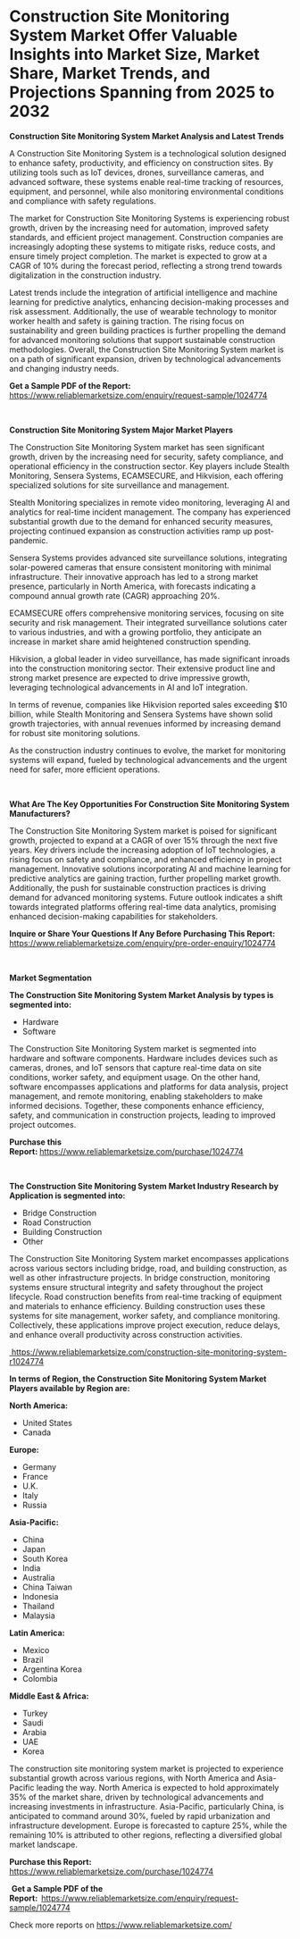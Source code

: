 <p><h1>Construction Site Monitoring System Market Offer Valuable Insights into Market Size, Market Share, Market Trends, and Projections Spanning from 2025 to 2032</h1></p><p><strong>Construction Site Monitoring System Market Analysis and Latest Trends</strong></p>
<p><p>A Construction Site Monitoring System is a technological solution designed to enhance safety, productivity, and efficiency on construction sites. By utilizing tools such as IoT devices, drones, surveillance cameras, and advanced software, these systems enable real-time tracking of resources, equipment, and personnel, while also monitoring environmental conditions and compliance with safety regulations. </p><p>The market for Construction Site Monitoring Systems is experiencing robust growth, driven by the increasing need for automation, improved safety standards, and efficient project management. Construction companies are increasingly adopting these systems to mitigate risks, reduce costs, and ensure timely project completion. The market is expected to grow at a CAGR of 10% during the forecast period, reflecting a strong trend towards digitalization in the construction industry. </p><p>Latest trends include the integration of artificial intelligence and machine learning for predictive analytics, enhancing decision-making processes and risk assessment. Additionally, the use of wearable technology to monitor worker health and safety is gaining traction. The rising focus on sustainability and green building practices is further propelling the demand for advanced monitoring solutions that support sustainable construction methodologies. Overall, the Construction Site Monitoring System market is on a path of significant expansion, driven by technological advancements and changing industry needs.</p></p>
<p><strong>Get a Sample PDF of the Report:&nbsp;</strong> <a href="https://www.reliablemarketsize.com/enquiry/request-sample/1024774?utm_campaign=2773&utm_medium=2&utm_source=Github&utm_content=ia&utm_term=06032025&utm_id=construction-site-monitoring-system">https://www.reliablemarketsize.com/enquiry/request-sample/1024774</a></p>
<p>&nbsp;</p>
<p><strong>Construction Site Monitoring System Major Market Players</strong></p>
<p><p>The Construction Site Monitoring System market has seen significant growth, driven by the increasing need for security, safety compliance, and operational efficiency in the construction sector. Key players include Stealth Monitoring, Sensera Systems, ECAMSECURE, and Hikvision, each offering specialized solutions for site surveillance and management.</p><p>Stealth Monitoring specializes in remote video monitoring, leveraging AI and analytics for real-time incident management. The company has experienced substantial growth due to the demand for enhanced security measures, projecting continued expansion as construction activities ramp up post-pandemic.</p><p>Sensera Systems provides advanced site surveillance solutions, integrating solar-powered cameras that ensure consistent monitoring with minimal infrastructure. Their innovative approach has led to a strong market presence, particularly in North America, with forecasts indicating a compound annual growth rate (CAGR) approaching 20%.</p><p>ECAMSECURE offers comprehensive monitoring services, focusing on site security and risk management. Their integrated surveillance solutions cater to various industries, and with a growing portfolio, they anticipate an increase in market share amid heightened construction spending.</p><p>Hikvision, a global leader in video surveillance, has made significant inroads into the construction monitoring sector. Their extensive product line and strong market presence are expected to drive impressive growth, leveraging technological advancements in AI and IoT integration.</p><p>In terms of revenue, companies like Hikvision reported sales exceeding $10 billion, while Stealth Monitoring and Sensera Systems have shown solid growth trajectories, with annual revenues informed by increasing demand for robust site monitoring solutions.</p><p>As the construction industry continues to evolve, the market for monitoring systems will expand, fueled by technological advancements and the urgent need for safer, more efficient operations.</p></p>
<p>&nbsp;</p>
<p><strong>What Are The Key Opportunities For Construction Site Monitoring System Manufacturers?</strong></p>
<p><p>The Construction Site Monitoring System market is poised for significant growth, projected to expand at a CAGR of over 15% through the next five years. Key drivers include the increasing adoption of IoT technologies, a rising focus on safety and compliance, and enhanced efficiency in project management. Innovative solutions incorporating AI and machine learning for predictive analytics are gaining traction, further propelling market growth. Additionally, the push for sustainable construction practices is driving demand for advanced monitoring systems. Future outlook indicates a shift towards integrated platforms offering real-time data analytics, promising enhanced decision-making capabilities for stakeholders.</p></p>
<p><strong>Inquire or Share Your Questions If Any Before Purchasing This Report:</strong> <a href="https://www.reliablemarketsize.com/enquiry/pre-order-enquiry/1024774?utm_campaign=2773&utm_medium=2&utm_source=Github&utm_content=ia&utm_term=06032025&utm_id=construction-site-monitoring-system">https://www.reliablemarketsize.com/enquiry/pre-order-enquiry/1024774</a></p>
<p>&nbsp;</p>
<p><strong>Market Segmentation</strong></p>
<p><strong>The Construction Site Monitoring System Market Analysis by types is segmented into:</strong></p>
<p><ul><li>Hardware</li><li>Software</li></ul></p>
<p><p>The Construction Site Monitoring System market is segmented into hardware and software components. Hardware includes devices such as cameras, drones, and IoT sensors that capture real-time data on site conditions, worker safety, and equipment usage. On the other hand, software encompasses applications and platforms for data analysis, project management, and remote monitoring, enabling stakeholders to make informed decisions. Together, these components enhance efficiency, safety, and communication in construction projects, leading to improved project outcomes.</p></p>
<p><strong>Purchase this Report:&nbsp;</strong><a href="https://www.reliablemarketsize.com/purchase/1024774?utm_campaign=2773&utm_medium=2&utm_source=Github&utm_content=ia&utm_term=06032025&utm_id=construction-site-monitoring-system">https://www.reliablemarketsize.com/purchase/1024774</a></p>
<p>&nbsp;</p>
<p><strong>The Construction Site Monitoring System Market Industry Research by Application is segmented into:</strong></p>
<p><ul><li>Bridge Construction</li><li>Road Construction</li><li>Building Construction</li><li>Other</li></ul></p>
<p><p>The Construction Site Monitoring System market encompasses applications across various sectors including bridge, road, and building construction, as well as other infrastructure projects. In bridge construction, monitoring systems ensure structural integrity and safety throughout the project lifecycle. Road construction benefits from real-time tracking of equipment and materials to enhance efficiency. Building construction uses these systems for site management, worker safety, and compliance monitoring. Collectively, these applications improve project execution, reduce delays, and enhance overall productivity across construction activities.</p></p>
<p><a href="https://www.reliablemarketsize.com/construction-site-monitoring-system-r1024774?utm_campaign=2773&utm_medium=2&utm_source=Github&utm_content=ia&utm_term=06032025&utm_id=construction-site-monitoring-system">&nbsp;https://www.reliablemarketsize.com/construction-site-monitoring-system-r1024774</a></p>
<p><strong>In terms of Region, the Construction Site Monitoring System Market Players available by Region are:</strong></p>
<p>
    <p> <strong> North America: </strong>
        <ul>
            <li>United States</li>
            <li>Canada</li>
        </ul>
        </p> 
    <p> <strong> Europe: </strong>
        <ul>
            <li>Germany</li>
            <li>France</li>
            <li>U.K.</li>
            <li>Italy</li>
            <li>Russia</li>
        </ul>
        </p> 
    <p> <strong> Asia-Pacific: </strong>
        <ul>
            <li>China</li>
            <li>Japan</li>
            <li>South Korea</li>
            <li>India</li>
            <li>Australia</li>
            <li>China Taiwan</li>
            <li>Indonesia</li>
            <li>Thailand</li>
            <li>Malaysia</li>
        </ul>
        </p> 
    <p> <strong> Latin America: </strong>
        <ul>
            <li>Mexico</li>
            <li>Brazil</li>
            <li>Argentina Korea</li>
            <li>Colombia</li>
        </ul>
        </p> 
    <p> <strong> Middle East & Africa: </strong>
        <ul>
            <li>Turkey</li>
            <li>Saudi</li>
            <li>Arabia</li>
            <li>UAE</li>
            <li>Korea</li>
        </ul>
    </p>
    </p>
<p><p>The construction site monitoring system market is projected to experience substantial growth across various regions, with North America and Asia-Pacific leading the way. North America is expected to hold approximately 35% of the market share, driven by technological advancements and increasing investments in infrastructure. Asia-Pacific, particularly China, is anticipated to command around 30%, fueled by rapid urbanization and infrastructure development. Europe is forecasted to capture 25%, while the remaining 10% is attributed to other regions, reflecting a diversified global market landscape.</p></p>
<p><strong>Purchase this Report: </strong><a href="https://www.reliablemarketsize.com/purchase/1024774?utm_campaign=2773&utm_medium=2&utm_source=Github&utm_content=ia&utm_term=06032025&utm_id=construction-site-monitoring-system">https://www.reliablemarketsize.com/purchase/1024774</a></p>
<p>&nbsp;<strong>Get a Sample PDF of the Report:&nbsp;&nbsp;</strong><a href="https://www.reliablemarketsize.com/enquiry/request-sample/1024774?utm_campaign=2773&utm_medium=2&utm_source=Github&utm_content=ia&utm_term=06032025&utm_id=construction-site-monitoring-system">https://www.reliablemarketsize.com/enquiry/request-sample/1024774</a></p>
<p><strong></strong></p>
<p>Check more reports on <a href="https://www.reliablemarketsize.com/?utm_campaign=2773&utm_medium=2&utm_source=Github&utm_content=ia&utm_term=06032025&utm_id=construction-site-monitoring-system">https://www.reliablemarketsize.com/</a></p>